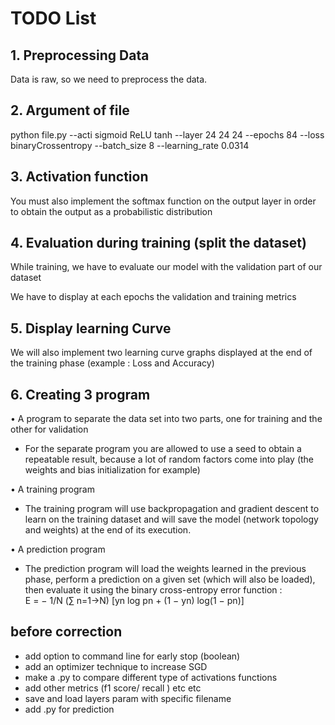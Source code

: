 # TODO List

## 1. Preprocessing Data

Data is raw, so we need to preprocess the data.

## 2. Argument of file

python file.py --acti sigmoid ReLU tanh --layer 24 24 24 --epochs 84 --loss binaryCrossentropy --batch_size 8 --learning_rate 0.0314

## 3. Activation function

You must also implement the softmax function on the output layer in order to
obtain the output as a probabilistic distribution

## 4. Evaluation during training (split the dataset)

While training, we have to evaluate our model with the validation part of our dataset

We have to display at each epochs the validation and training metrics

## 5. Display learning Curve

We will also implement two learning curve graphs displayed at the end of the
training phase (example : Loss and Accuracy)

## 6. Creating 3 program

• A program to separate the data set into two parts, one for training and the other for validation

- For the separate program you are allowed to use a seed to obtain a repeatable
  result, because a lot of random factors come into play (the weights and bias
  initialization for example)

• A training program

- The training program will use backpropagation and gradient descent to learn
  on the training dataset and will save the model (network topology and weights) at
  the end of its execution.

• A prediction program

- The prediction program will load the weights learned in the previous phase,
  perform a prediction on a given set (which will also be loaded), then evaluate it
  using the binary cross-entropy error function :\
  E = − 1/N (∑ n=1->N) [yn log pn + (1 − yn) log(1 − pn)]


## before correction

- add option to command line for early stop (boolean)
- add an optimizer technique to increase SGD
- make a .py to compare different type of activations functions
- add other metrics (f1 score/ recall ) etc etc
- save and load layers param with specific filename
- add .py for prediction
